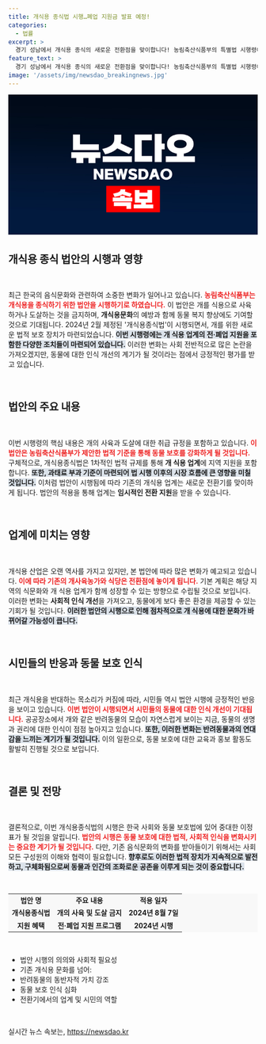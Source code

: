 ```yaml
---
title: 개식용 종식법 시행…폐업 지원금 발표 예정!
categories:
  - 법률
excerpt: >
  경기 성남에서 개식용 종식의 새로운 전환점을 맞이합니다! 농림축산식품부의 특별법 시행령이 7일부터 발효되며, 개 식용 업계의 지원 방안이 공개됩니다. 변화의 물결 속으로 들어가 보세요!
feature_text: >
  경기 성남에서 개식용 종식의 새로운 전환점을 맞이합니다! 농림축산식품부의 특별법 시행령이 7일부터 발효되며, 개 식용 업계의 지원 방안이 공개됩니다. 변화의 물결 속으로 들어가 보세요!
image: '/assets/img/newsdao_breakingnews.jpg'
---
```


<p><img src="/assets/img/newsdao_breakingnews.jpg" alt="implanttips 속보" /></p>

<h2 data-ke-size="size26">개식용 종식 법안의 시행과 영향</h2>

<p data-ke-size="size16">&nbsp;</p>

<p>최근 한국의 음식문화와 관련하여 소중한 변화가 일어나고 있습니다. <b><span style="color: #ee2323;">농림축산식품부는 개식용을 종식하기 위한 법안을 시행하기로 하였습니다.</span></b> 이 법안은 개를 식용으로 사육하거나 도살하는 것을 금지하며, <strong>개식용문화</strong>의 예방과 함께 동물 복지 향상에도 기여할 것으로 기대됩니다. 2024년 2월 제정된 '개식용종식법'이 시행되면서, 개를 위한 새로운 법적 보호 장치가 마련되었습니다. <b><span style="background-color: #21538527;">이번 시행령에는 개 식용 업계의 전·폐업 지원을 포함한 다양한 조치들이 마련되어 있습니다.</span></b> 이러한 변화는 사회 전반적으로 많은 논란을 가져오겠지만, 동물에 대한 인식 개선의 계기가 될 것이라는 점에서 긍정적인 평가를 받고 있습니다.</p>

<p data-ke-size="size16">&nbsp;</p>

<h2 data-ke-size="size26">법안의 주요 내용</h2>

<p data-ke-size="size16">&nbsp;</p>

<p>이번 시행령의 핵심 내용은 개의 사육과 도살에 대한 취급 규정을 포함하고 있습니다. <b><span style="color: #ee2323;">이 법안은 농림축산식품부가 제안한 법적 기준을 통해 동물 보호를 강화하게 될 것입니다.</span></b> 구체적으로, 개식용종식법은 1차적인 법적 규제를 통해 <strong>개 식용 업계</strong>에 지역 지원을 포함합니다. <b><span style="background-color: #21538527;">또한, 과태료 부과 기준이 마련되어 법 시행 이후의 시장 흐름에 큰 영향을 미칠 것입니다.</span></b> 이처럼 법안이 시행됨에 따라 기존의 개식용 업계는 새로운 전환기를 맞이하게 됩니다. 법안의 적용을 통해 업계는 <strong>임시적인 전환 지원</strong>을 받을 수 있습니다.</p>

<p data-ke-size="size16">&nbsp;</p>

<h2 data-ke-size="size26">업계에 미치는 영향</h2>

<p data-ke-size="size16">&nbsp;</p>

<p>개식용 산업은 오랜 역사를 가지고 있지만, 본 법안에 따라 많은 변화가 예고되고 있습니다. <b><span style="color: #ee2323;">이에 따라 기존의 개사육농가와 식당은 전환점에 놓이게 됩니다.</span></b> 기본 계획은 해당 지역의 식문화와 개 식용 업계가 함께 성장할 수 있는 방향으로 수립될 것으로 보입니다. 이러한 변화는 <strong>사회적 인식 개선</strong>을 가져오고, 동물에게 보다 좋은 환경을 제공할 수 있는 기회가 될 것입니다.  <b><span style="background-color: #21538527;">이러한 법안의 시행으로 인해 점차적으로 개 식용에 대한 문화가 바뀌어갈 가능성이 큽니다.</span></b> </p>

<p data-ke-size="size16">&nbsp;</p>

<h2 data-ke-size="size26">시민들의 반응과 동물 보호 인식</h2>

<p data-ke-size="size16">&nbsp;</p>

<p>최근 개식용을 반대하는 목소리가 커짐에 따라, 시민들 역시 법안 시행에 긍정적인 반응을 보이고 있습니다. <b><span style="color: #ee2323;">이번 법안이 시행되면서 시민들의 동물에 대한 인식 개선이 기대됩니다.</span></b> 공공장소에서 개와 같은 반려동물의 모습이 자연스럽게 보이는 지금, 동물의 생명과 권리에 대한 인식이 점점 높아지고 있습니다. <b><span style="background-color: #21538527;">또한, 이러한 변화는 반려동물과의 연대감을 느끼는 계기가 될 것입니다.</span></b> 이의 일환으로, 동물 보호에 대한 교육과 홍보 활동도 활발히 진행될 것으로 보입니다.</p>

<p data-ke-size="size16">&nbsp;</p>

<h2 data-ke-size="size26">결론 및 전망</h2>

<p data-ke-size="size16">&nbsp;</p>

<p>결론적으로, 이번 개식용종식법의 시행은 한국 사회와 동물 보호법에 있어 중대한 이정표가 될 것임을 알립니다. <b><span style="color: #ee2323;">법안의 시행은 동물 보호에 대한 법적, 사회적 인식을 변화시키는 중요한 계기가 될 것입니다.</span></b> 다만, 기존 음식문화의 변화를 받아들이기 위해서는 사회 모든 구성원의 이해와 협력이 필요합니다. <b><span style="background-color: #21538527;">향후로도 이러한 법적 장치가 지속적으로 발전하고, 구체화됨으로써 동물과 인간의 조화로운 공존을 이루게 되는 것이 중요합니다.</span></b>   </p>

<p data-ke-size="size16">&nbsp;</p>

<table style="width: 100%; background-color: #f8f8f8; border-collapse: collapse;">
<tr>
<td style="text-align: center; height: 17px;"><b>법안 명</b></td>
<td style="text-align: center; height: 17px;"><b>주요 내용</b></td>
<td style="text-align: center; height: 17px;"><b>적용 일자</b></td>
</tr>
<tr>
<td style="text-align: center; height: 17px;"><b>개식용종식법</b></td>
<td style="text-align: center; height: 17px;"><b>개의 사육 및 도살 금지</b></td>
<td style="text-align: center; height: 17px;"><b>2024년 8월 7일</b></td>
</tr>
<tr>
<td style="text-align: center; height: 17px;"><b>지원 혜택</b></td>
<td style="text-align: center; height: 17px;"><b>전·폐업 지원 프로그램</b></td>
<td style="text-align: center; height: 17px;"><b>2024년 시행</b></td>
</tr>
</table>

<p data-ke-size="size16">&nbsp;</p>

<ul>
<li>법안 시행의 의의와 사회적 필요성</li>
<li>기존 개식용 문화를 넘어:</li>
<li>반려동물의 동반자적 가치 강조</li>
<li>동물 보호 인식 심화</li>
<li>전환기에서의 업계 및 시민의 역할</li>
</ul>

<p data-ke-size="size16">&nbsp;</p>
실시간 뉴스 속보는, <a href="https://newsdao.kr" rel="dofollow">https://newsdao.kr</a>


